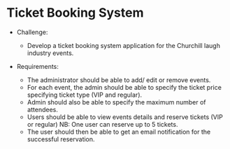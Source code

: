 # Ticket Booking System

+  Challenge:
   + Develop a ticket booking system application for the Churchill laugh industry events.

+  Requirements:
   + The administrator should be able to add/ edit or remove events.
   + For each event, the admin should be able to specify the ticket price specifying ticket type (VIP and regular).
   + Admin should also be able to specify the maximum number of attendees. 
   + Users should be able to view events details and reserve tickets (VIP or regular) NB: One user can reserve up to 5 tickets.
   + The user should then be able to get an email notification for the successful reservation.


  
